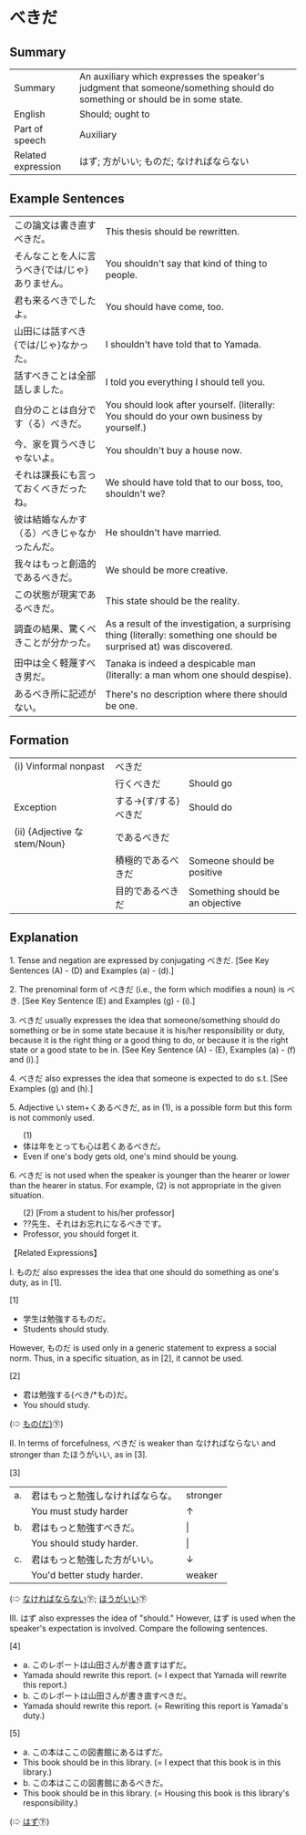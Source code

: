 # べきだ

## Summary

<table><tr>   <td>Summary</td>   <td>An auxiliary which expresses the speaker's judgment that someone/something should do something or should be in some state.</td></tr><tr>   <td>English</td>   <td>Should; ought to</td></tr><tr>   <td>Part of speech</td>   <td>Auxiliary</td></tr><tr>   <td>Related expression</td>   <td>はず; 方がいい; ものだ; なければならない</td></tr></table>

## Example Sentences

<table><tr>   <td>この論文は書き直すべきだ。</td>   <td>This thesis should be rewritten.</td></tr><tr>   <td>そんなことを人に言うべき{では/じゃ}ありません。</td>   <td>You shouldn't say that kind of thing to people.</td></tr><tr>   <td>君も来るべきでしたよ。</td>   <td>You should have come, too.</td></tr><tr>   <td>山田には話すべき{では/じゃ}なかった。</td>   <td>I shouldn't have told that to Yamada.</td></tr><tr>   <td>話すべきことは全部話しました。</td>   <td>I told you everything I should tell you.</td></tr><tr>   <td>自分のことは自分です（る）べきだ。</td>   <td>You should look after yourself. (literally: You should do your own business by yourself.)</td></tr><tr>   <td>今、家を買うべきじゃないよ。</td>   <td>You shouldn't buy a house now.</td></tr><tr>   <td>それは課長にも言っておくべきだったね。</td>   <td>We should have told that to our boss, too, shouldn't we?</td></tr><tr>   <td>彼は結婚なんかす（る）べきじゃなかったんだ。</td>   <td>He shouldn't have married.</td></tr><tr>   <td>我々はもっと創造的であるべきだ。</td>   <td>We should be more creative.</td></tr><tr>   <td>この状態が現実であるべきだ。</td>   <td>This state should be the reality.</td></tr><tr>   <td>調査の結果、驚くべきことが分かった。</td>   <td>As a result of the investigation, a surprising thing (literally: something one should be surprised at) was discovered.</td></tr><tr>   <td>田中は全く軽蔑すべき男だ。</td>   <td>Tanaka is indeed a despicable man (literally: a man whom one should despise).</td></tr><tr>   <td>あるべき所に記述がない。</td>   <td>There's no description where there should be one.</td></tr></table>

## Formation

<table class="table"> <tbody><tr class="tr head"> <td class="td"><span class="numbers">(i)</span> <span> <span class="bold">Vinformal    nonpast</span></span></td> <td class="td"><span class="concept">べきだ</span> </td> <td class="td"><span>&nbsp;</span></td> </tr> <tr class="tr"> <td class="td"><span>&nbsp;</span></td> <td class="td"><span>行く<span class="concept">べきだ</span></span> </td> <td class="td"><span>Should go</span></td> </tr> <tr class="tr head"> <td class="td"><span class="bold"><span>Exception</span></span></td> <td class="td"><span>する</span><span>→{<span class="concept">す</span>/<span class="concept">する</span>} <span class="concept">べきだ</span></span></td> <td class="td"><span>Should do</span></td> </tr> <tr class="tr head"> <td class="td"><span class="numbers">(ii)</span> <span> <span class="bold">{Adjective    な stem/Noun}</span></span></td> <td class="td"><span class="concept">であるべきだ</span> </td> <td class="td"><span>&nbsp;</span></td> </tr> <tr class="tr"> <td class="td"><span>&nbsp;</span></td> <td class="td"><span>積極的<span class="concept">であるべきだ</span></span> </td> <td class="td"><span>Someone should be positive</span></td> </tr> <tr class="tr"> <td class="td"><span>&nbsp;</span></td> <td class="td"><span>目的<span class="concept">であるべきだ</span></span> </td> <td class="td"><span>Something should be an    objective</span></td> </tr> </tbody></table>

## Explanation

<p>1. Tense and negation are expressed by conjugating <span class="cloze">べきだ</span>. [See Key Sentences (A) - (D) and Examples (a) - (d).]</p>  <p>2. The prenominal form of <span class="cloze">べきだ</span> (i.e., the form which modifies a noun) is <span class="cloze">べき</span>. [See Key Sentence (E) and Examples (g) - (i).]</p>  <p>3. <span class="cloze">べきだ</span> usually expresses the idea that someone/something should do something or be in some state because it is his/her responsibility or duty, because it is the right thing or a good thing to do, or because it is the right state or a good state to be in. [See Key Sentence (A) - (E), Examples (a) - (f) and (i).]</p>  <p>4. <span class="cloze">べきだ</span> also expresses the idea that someone is expected to do s.t. [See Examples (g) and (h).]</p>  <p>5. Adjective い stem+くある<span class="cloze">べきだ</span>, as in (1), is a possible form but this form is not commonly used.</p>  <ul>(1) <li>体は年をとっても心は若くある<span class="cloze">べきだ</span>。</li> <li>Even if one's body gets old, one's mind should be young.</li> </ul>  <p>6. <span class="cloze">べきだ</span> is not used when the speaker is younger than the hearer or lower than the hearer in status. For example, (2) is not appropriate in the given situation.</p>  <ul>(2) [From a student to his/her professor] <li>??先生、それはお忘れになる<span class="cloze">べきです</span>。</li> <li>Professor, you should forget it.</li> </ul>  <p>【Related Expressions】</p>  <p>I. ものだ also expresses the idea that one should do something as one's duty, as in [1].</p>  <p>[1]</p>  <ul> <li>学生は勉強するものだ。</li> <li>Students should study.</li> </ul>  <p>However, ものだ is used only in a generic statement to express a social norm. Thus, in a specific situation, as in [2], it cannot be used.</p>  <p>[2]</p>  <ul> <li>君は勉強する{べき/*もの}だ。</li> <li>You should study.</li> </ul>  <p>(⇨ <a href="http://bunpou.neocities.org/基本basic.html#㊦ もの(だ)">もの(だ)</a>㊦)</p></p>  <p>II. In terms of forcefulness, <span class="cloze">べきだ</span> is weaker than なければならない and stronger than たほうがいい, as in [3].</p>  <p>[3]</p>  <table class="table"> <tbody> <tr class="tr"> <td class="td">a. </td> <td class="td">君はもっと勉強しなければならな。</td> <td class="td">stronger</td> </tr> <tr class="tr"> <td class="td"></td> <td class="td">You must study harder</td> <td class="td">↑</td> </tr> <tr class="tr"> <td class="td">b. </td> <td class="td">君はもっと勉強す<span class="cloze">べきだ</span>。</td> <td class="td">|</td> </tr> <tr class="tr"> <td class="td"></td> <td class="td">You should study harder.</td> <td class="td">|</td> </tr> <tr class="tr"> <td class="td">c. </td> <td class="td">君はもっと勉強した方がいい。</td> <td class="td">↓</td> </tr> <tr class="tr"> <td class="td"></td> <td class="td">You'd better study harder.</td> <td class="td">weaker</td> </tr> </tbody> </table>  <p>(⇨ <a href="http://bunpou.neocities.org/基本basic.html#㊦ なければならない">なければならない</a>㊦; <a href="http://bunpou.neocities.org/基本basic.html#㊦ ほうがいい">ほうがいい</a>㊦</p>  <p>III. はず also expresses the idea of "should." However, はず is used when the speaker's expectation is involved. Compare the following sentences.</p>  <p>[4] </p>  <ul> <li>a. このレポートは山田さんが書き直すはずだ。</li> <li>Yamada should rewrite this report. (= I expect that Yamada will rewrite this report.)</li>  <li>b. このレポートは山田さんが書き直す<span class="cloze">べきだ</span>。</li> <li>Yamada should rewrite this report. (= Rewriting this report is Yamada's duty.)</li> </ul>  <p>[5]</p>  <ul> <li>a. この本はここの図書館にあるはずだ。</li> <li>This book should be in this library. (= I expect that this book is in this library.)</li>  <li>b. この本はここの図書館にある<span class="cloze">べきだ</span>。</li> <li>This book should be in this library. (= Housing this book is this library's responsibility.)</li> </ul>  <p>(⇨ <a href="http://bunpou.neocities.org/基本basic.html#㊦ はず">はず</a>㊦)</p>

